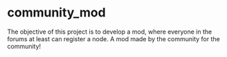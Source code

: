community_mod
=============

The objective of this project is to develop a mod, where everyone in the forums at least can register a node. A mod made by the community for the community!
